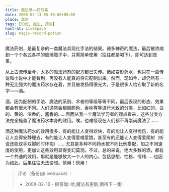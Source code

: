 ```yaml
---
title: 魔法录——药剂篇
date: 2008-02-13 05:10:00+08:00
place: 北京
tags: [幻想, 魔法, 药剂]
host-at: LiveSpace
slug: magic-record-potion
---
```

魔法药剂，是最复杂的一类魔法具现化手法的结果。诸多神奇的魔法，最后被浓缩到一个个各式各样的玻璃瓶子中，只需简单使用（往往都是喝下），即可达到效果。

从上古流传至今，太多的魔法药剂的配方都已失传。诸如变形药水，也只在一些传说和小说中才能看到，再没有人能真的将它配制出来。然而，现如今，却仍然有一种无比强大的魔法药水存在着，并且被发扬得很光大，于是很多人给它取了新的名字——酒。

酒，因为配制的手法、魔法的系别、术者的等级等等不同，最后表现的形态、效果都会有很大不同。人们通常会根据颜色、香味等等进行大致的分类，比如红的、白的、黄的、浓香的、酱香的……然而从我一个魔法学习者的观点看来，这些分类方法完全掩盖了魔法药水本身的效用。唉，也难怪现在人们都不再崇尚魔法了……

酒这种魔法药水的效用很多，有的能让人变得欢快，有的能让人变得忧伤，有的能让人变得安静睡去，有的能让人变得爱唱爱跳，甚至有的还能让人变得爱爬树（听说还能双手双脚同时环抱）……尤其是多种不同药水按不同比例搭配，加之不同速度的使用，更加让这些效用显得变幻莫测。不过，总的来说，绝大多数的酒，都有一个共通的效用，那就是能够放大一个人的内心，包括思想、性格、情绪……也因为如此，后果往往无法设想。慎用！慎用！

> 评论（备份自LiveSpace）：
>
> * 2008-02-16 - 柳奇瑞: 哈,魔法有更新,期待下一集!
